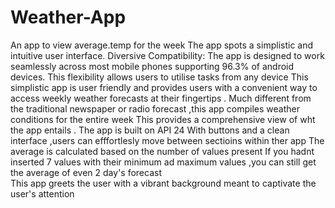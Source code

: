 # Weather-App
An app to view average.temp for the week
The app spots a simplistic and intuitive user interface. Diversive Compatibility: The app is designed to work seamlessly across most mobile phones supporting 96.3% of android devices. This flexibility allows users to utilise tasks from any device
This simplistic app is user friendly and provides users with a convenient way to access weekly weather forecasts at their fingertips .
Much different from the traditional newspaper or radio forecast ,this app compiles weather conditions for the entire week 
This provides a comprehensive view of wht the app entails .
The app is built on API 24
With buttons and a clean interface ,users can efffortlesly move between sectioins within ther app 
The average is calculated based on the number of values present 
If you hadnt inserted 7 values with their minimum ad maximum values ,you can still get the average of even 2 day's forecast  
This app greets the user with a vibrant background meant to captivate the user's attention 

